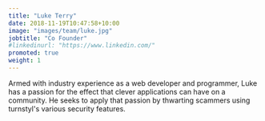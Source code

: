 ```yaml
---
title: "Luke Terry"
date: 2018-11-19T10:47:58+10:00
image: "images/team/luke.jpg"
jobtitle: "Co Founder"
#linkedinurl: "https://www.linkedin.com/"
promoted: true
weight: 1
---
```


Armed with industry experience as a web developer and programmer, Luke has a passion for the effect that clever applications can have on a community. He seeks to apply that passion by thwarting scammers using turnstyl's various security features.